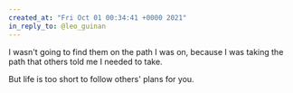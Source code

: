 ```yaml
---
created_at: "Fri Oct 01 00:34:41 +0000 2021"
in_reply_to: @leo_guinan
---
```


I wasn't going to find them on the path I was on, because I was taking the path that others told me I needed to take. 

But life is too short to follow others' plans for you.